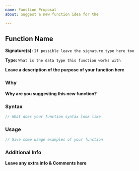 ```yaml
---
name: Function Proposal
about: Suggest a new function idea for the

---
```


## Function Name

**Signature(s):**
`If possible leave the signature type here too`

**Type:** `What is the data type this function works with`

**Leave a description of the purpose of your function here**

### Why

**Why are you suggesting this new function?**

### Syntax

```js
// What does your function syntax look like
```

### Usage

```js
// Give some usage examples of your function
```

### Additional Info

**Leave any extra info & Comments here**
